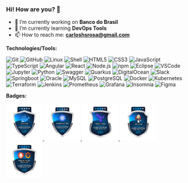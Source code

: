 ### Hi! How are you? 👋

- 🔭 I’m currently working on **Banco do Brasil**
- 🌱 I’m currently learning **DevOps Tools**
- 📫 How to reach me: **carloshsrosa@gmail.com**
<!-- - 👯 I’m looking to collaborate on ...
- 🤔 I’m looking for help with ...
- 💬 Ask me about ... 
- 😄 Pronouns: ...
- ⚡ Fun fact: ... -->


**Technologies/Tools:**

![Git](https://img.shields.io/badge/-Git-000?&logo=git)
![GitHub](https://img.shields.io/badge/-GitHub-000000?&logo=github)
![Linux](https://img.shields.io/badge/-Linux-000?&logo=Linux&logoColor=FCC624)
![Shell](https://img.shields.io/badge/-Shell-000?&logo=gnubash)
![HTML5](https://img.shields.io/badge/-HTML5-000?&logo=html5)
![CSS3](https://img.shields.io/badge/-CSS-000?&logo=css3&logoColor=1572B6)
![JavaScript](https://img.shields.io/badge/-JavaScript-000000?&logo=javascript)
![TypeScript](https://img.shields.io/badge/-typescript-000?&logo=typescript)
![Angular](https://img.shields.io/badge/-Angular-000?&logo=Angular)
![React](https://img.shields.io/badge/-React-000?&logo=React)
![Node.js](https://img.shields.io/badge/-Node-000?&logo=node.js)
![npm](https://img.shields.io/badge/-npm-000000?&logo=npm)
![Eclipse](https://img.shields.io/badge/-Eclipse-000?&logo=Eclipse)
![VSCode](https://img.shields.io/badge/-VSCode-000?&logo=Visual%20Studio%20Code&logoColor=007ACC)
![Jupyter](https://img.shields.io/badge/-Jupyter-000000?style=flat&logo=jupyter)
![Python](https://img.shields.io/badge/-Python-000000?style=flat&logo=python)
![Swagger](https://img.shields.io/badge/-Swagger-000?&logo=Swagger)
![Quarkus](https://img.shields.io/badge/-Quarkus-000?&logo=Quarkus)
![DigitalOcean](https://img.shields.io/badge/-DigitalOcean-000?&logo=DigitalOcean)
![Slack](https://img.shields.io/badge/-Slack-000?&logo=slack&logoColor=1572B6)
![Springboot](https://img.shields.io/badge/-Springboot-000?&logo=springboot)
![Oracle](https://img.shields.io/badge/-Oracle-000000?style=flat&logo=oracle&logoColor=F80000)
![MySQL](https://img.shields.io/badge/-MySQL-000?&logo=MySQL)
![PostgreSQL](https://img.shields.io/badge/-PostgreSQL-000?&logo=postgresql&logoColor=336791)
![Docker](https://img.shields.io/badge/-Docker-000?&logo=Docker)
![Kubernetes](https://img.shields.io/badge/-Kubernetes-000?&logo=Kubernetes)
![Terraform](https://img.shields.io/badge/-Terraform-000?&logo=Terraform&logoColor=7B42BC)
![Jenkins](https://img.shields.io/badge/-Jenkins-000?&logo=Jenkins)
![Prometheus](https://img.shields.io/badge/-Prometheus-000?&logo=Prometheus)
![Grafana](https://img.shields.io/badge/-Grafana-000?&logo=grafana)
![Insomnia](https://img.shields.io/badge/-Insomnia-000000?style=flat&logo=Insomnia&logoColor=4000BF)
![Figma](https://img.shields.io/badge/-Figma-000000?style=flat&logo=figma)


**Badges:**

<div>
<a href="https://badgr.com/public/assertions/W1ZhFqJaTDiGs57ATdMINg" target="_blank"><img src="./images/imgBadgeDocker.png" alt="Badge Docker" width="100px" height="100px">
<a href="https://badgr.com/public/assertions/jQxjFxDKSbapcvoknVx7rw" target="_blank"><img src="./images/imgBadgeKubernetes.png" alt="Badge Kubernetes" width="100px" height="100px">
<a href="https://badgr.com/public/assertions/6lRzjtm6Tka8KnorYZQdFw" target="_blank"><img src="./images/imgBadgeTerraform.png" alt="Badge Terraform" width="100px" height="100px">
<a href="https://badgr.com/public/assertions/LnAh-Y77RoudGKkGkppJ4w" target="_blank"><img src="./images/imgBadgeJenkins.png" alt="Badge Jenkins" width="100px" height="100px">
<a href="https://badgr.com/public/assertions/86VEFSZbSxyjBiH-YY60fg" target="_blank"><img src="./images/imgBadgePrometheusGrafana.png" alt="Badge Prometheus and Grafana" width="100px" height="100px">
</div>
